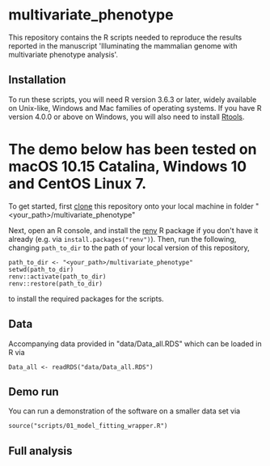 # multivariate_phenotype

This repository contains the R scripts needed to reproduce the results reported 
in the manuscript 'Illuminating the mammalian genome with multivariate phenotype analysis'. 

## Installation

To run these scripts, you will need R version 3.6.3 or later, widely available on 
Unix-like, Windows and Mac families of operating systems. If you have R version 4.0.0
or above on Windows, you will also need to install 
[Rtools](https://cran.r-project.org/bin/windows/Rtools/). 
# The demo below has been tested on macOS 10.15 Catalina, Windows 10 and CentOS Linux 7. 
To get started, first [clone](https://git-scm.com/book/en/v2/Git-Basics-Getting-a-Git-Repository)
this repository onto your local machine in folder "<your_path>/multivariate_phenotype"

 Next, open an R console, and install the 
[renv](https://rstudio.github.io/renv/index.html) R package if you don't have it 
already (e.g. via `install.packages("renv")`). Then, run the following, 
changing `path_to_dir` to the path of your local version of this repository,
```
path_to_dir <- "<your_path>/multivariate_phenotype"
setwd(path_to_dir)
renv::activate(path_to_dir)
renv::restore(path_to_dir)
```
to install the required packages for the scripts. 

## Data

Accompanying data provided in "data/Data_all.RDS" which can be loaded in R via
```
Data_all <- readRDS("data/Data_all.RDS")
```

## Demo run

You can run a demonstration of the software on a smaller data set via
```
source("scripts/01_model_fitting_wrapper.R")
```

## Full analysis


